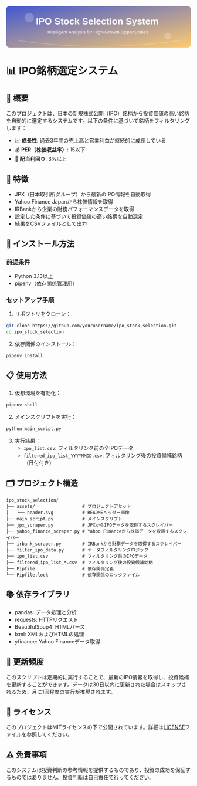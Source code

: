 <div align="center">
  <img src="assets/header.svg" alt="IPO Stock Selection System" width="800">
</div>

# 📊 IPO銘柄選定システム

## 📝 概要

このプロジェクトは、日本の新規株式公開（IPO）銘柄から投資価値の高い銘柄を自動的に選定するシステムです。以下の条件に基づいて銘柄をフィルタリングします：

- 📈 **成長性**: 過去3年間の売上高と営業利益が継続的に成長している
- 💰 **PER（株価収益率）**: 15以下
- 💸 **配当利回り**: 3%以上

## 🚀 特徴

- JPX（日本取引所グループ）から最新のIPO情報を自動取得
- Yahoo Finance Japanから株価情報を取得
- IRBankから企業の財務パフォーマンスデータを取得
- 設定した条件に基づいて投資価値の高い銘柄を自動選定
- 結果をCSVファイルとして出力

## 🔧 インストール方法

### 前提条件

- Python 3.13以上
- pipenv（依存関係管理用）

### セットアップ手順

1. リポジトリをクローン：

```bash
git clone https://github.com/yourusername/ipo_stock_selection.git
cd ipo_stock_selection
```

2. 依存関係のインストール：

```bash
pipenv install
```

## 📋 使用方法

1. 仮想環境を有効化：

```bash
pipenv shell
```

2. メインスクリプトを実行：

```bash
python main_script.py
```

3. 実行結果：
   - `ipo_list.csv`: フィルタリング前の全IPOデータ
   - `filtered_ipo_list_YYYYMMDD.csv`: フィルタリング後の投資候補銘柄（日付付き）

## 🗂️ プロジェクト構造

```
ipo_stock_selection/
├── assets/                  # プロジェクトアセット
│   └── header.svg           # READMEヘッダー画像
├── main_script.py           # メインスクリプト
├── jpx_scraper.py           # JPXからIPOデータを取得するスクレイパー
├── yahoo_finance_scraper.py # Yahoo Financeから株価データを取得するスクレイパー
├── irbank_scraper.py        # IRBankから財務データを取得するスクレイパー
├── filter_ipo_data.py       # データフィルタリングロジック
├── ipo_list.csv             # フィルタリング前のIPOデータ
├── filtered_ipo_list_*.csv  # フィルタリング後の投資候補銘柄
├── Pipfile                  # 依存関係定義
└── Pipfile.lock             # 依存関係のロックファイル
```

## 📚 依存ライブラリ

- pandas: データ処理と分析
- requests: HTTPリクエスト
- BeautifulSoup4: HTMLパース
- lxml: XMLおよびHTMLの処理
- yfinance: Yahoo Financeデータ取得

## 🔄 更新頻度

このスクリプトは定期的に実行することで、最新のIPO情報を取得し、投資候補を更新することができます。データは30日以内に更新された場合はスキップされるため、月に1回程度の実行が推奨されます。

## 📜 ライセンス

このプロジェクトはMITライセンスの下で公開されています。詳細は[LICENSE](LICENSE)ファイルを参照してください。

## ⚠️ 免責事項

このシステムは投資判断の参考情報を提供するものであり、投資の成功を保証するものではありません。投資判断は自己責任で行ってください。